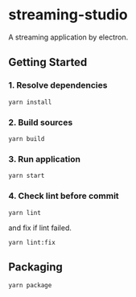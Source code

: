 # streaming-studio

A streaming application by electron.

## Getting Started

### 1. Resolve dependencies

```shell
yarn install
```

### 2. Build sources

```shell
yarn build
```

### 3. Run application

```shell
yarn start
```

### 4. Check lint before commit

```shell
yarn lint
```

and fix if lint failed.

```shell
yarn lint:fix
```

## Packaging

```shell
yarn package
```
